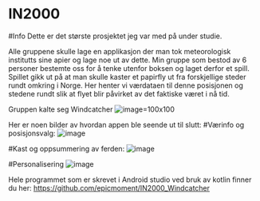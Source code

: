 # IN2000

#Info
Dette er det største prosjektet jeg var med på under studie. 

Alle gruppene skulle lage en applikasjon der man tok meteorologisk institutts sine apier og lage noe ut av dette. 
Min gruppe som bestod av 6 personer bestemte oss for å tenke utenfor boksen og laget derfor et spill.
Spillet gikk ut på at man skulle kaster et papirfly ut fra forskjellige steder rundt omkring i Norge. Her henter
vi værdataen til denne posisjonen og stedene rundt slik at flyet blir påvirket av det faktiske været i nå tid.

Gruppen kalte seg Windcatcher ![image](https://github.com/Erlend-RM/IN2000/assets/121941031/7716b818-7908-48b5-81c1-1ba39b35edc2)=100x100

Her er noen bilder av hvordan appen ble seende ut til slutt:
#Værinfo og posisjonsvalg:
![image](https://github.com/Erlend-RM/IN2000/assets/121941031/536741bc-37a8-4be3-9e94-e974fc6859ac)

#Kast og oppsummering av ferden:
![image](https://github.com/Erlend-RM/IN2000/assets/121941031/8521ff79-3c95-48dd-9e23-215f76218fd3)

#Personalisering
![image](https://github.com/Erlend-RM/IN2000/assets/121941031/334a1e75-7c5c-406a-9f62-43607e615606)


Hele programmet som er skrevet i Android studio ved bruk av kotlin finner du her:
https://github.com/epicmoment/IN2000_Windcatcher
